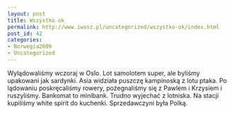 ```yaml
---
layout: post
title: Wszystko ok
permalink: http://www.iwasz.pl/uncategorized/wszystko-ok/index.html
post_id: 42
categories: 
- Norwegia2009
- Uncategorized
---
```


Wylądowaliśmy wczoraj w Oslo. Lot samolotem super, ale byliśmy upakowani jak sardynki. Asia widziała puszczę kampinoską z lotu ptaka. Po lądowaniu  poskręcaliśmy rowery, pożegnaliśmy się z Pawlem i Krzysiem i ruszyliśmy. Bankomat to minibank. Trudno wyjechać z lotniska. Na stacji kupiliśmy white spirit do kuchenki. Sprzedawczyni była Polką.